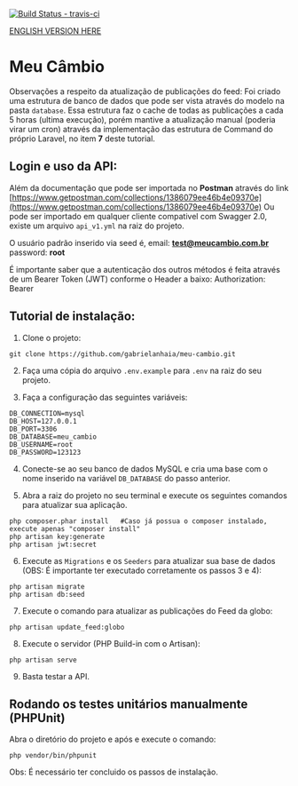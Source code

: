 [![Build Status - travis-ci](https://travis-ci.org/gabrielanhaia/meu-cambio.svg?branch=master)](https://travis-ci.org/gabrielanhaia/meu-cambio)

[ENGLISH VERSION HERE](README_ENGLISH.md)

# Meu Câmbio

Observações a respeito da atualização de publicações do feed: Foi criado uma estrutura de banco de dados que pode ser vista através do modelo na pasta `database`. Essa estrutura faz o cache de todas as publicações a cada 5 horas (ultima execução), porém mantive a atualização manual (poderia virar um cron) através da implementação das estrutura de Command do próprio Laravel, no item **7** deste tutorial.

## Login e uso da API:

Além da documentação que pode ser importada no **Postman** através do link [https://www.getpostman.com/collections/1386079ee46b4e09370e](https://www.getpostman.com/collections/1386079ee46b4e09370e)
Ou pode ser importado em qualquer cliente compativel com Swagger 2.0, existe um arquivo `api_v1.yml` na raiz do projeto.

O usuário padrão inserido via seed é,
email: **test@meucambio.com.br**
password: **root**

É importante saber que a autenticação dos outros métodos é feita através de um Bearer Token (JWT) conforme o Header a baixo:
Authorization: Bearer <token >

## Tutorial de instalação:

1. Clone o projeto:
```
git clone https://github.com/gabrielanhaia/meu-cambio.git
```

2. Faça uma cópia do arquivo `.env.example` para `.env` na raiz do seu projeto.

3. Faça a configuração das seguintes variáveis:
```
DB_CONNECTION=mysql
DB_HOST=127.0.0.1
DB_PORT=3306
DB_DATABASE=meu_cambio
DB_USERNAME=root
DB_PASSWORD=123123
```

4. Conecte-se ao seu banco de dados MySQL e cria uma base com o nome inserido na variável `DB_DATABASE` do passo anterior.

5. Abra a raiz do projeto no seu terminal e execute os seguintes comandos para atualizar sua aplicação.
```
php composer.phar install   #Caso já possua o composer instalado, execute apenas "composer install"
php artisan key:generate
php artisan jwt:secret
```

6. Execute as `Migrations` e os `Seeders` para atualizar sua base de dados (OBS: É importante ter executado corretamente os passos 3 e 4):
```
php artisan migrate
php artisan db:seed
``` 

7. Execute o comando para atualizar as publicações do Feed da globo:
```
php artisan update_feed:globo
```

8. Execute o servidor (PHP Build-in com o Artisan):
```
php artisan serve
```
 
9. Basta testar a API.

## Rodando os testes unitários manualmente (PHPUnit)

Abra o diretório do projeto e após e execute o comando:
```
php vendor/bin/phpunit 
```
Obs: É necessário ter concluido os passos de instalação.
